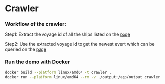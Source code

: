 # Crawler

### Workflow of the crawler:

Step1: Extract the voyage id of all the ships listed on the [page](https://sdci.kh.twport.com.tw/khbweb/UA1007.aspx)

Step2: Use the extracted voyage id to get the newest event which can be queried on the [page](https://sdci.kh.twport.com.tw/khbweb/ShipinP.aspx?Menu=2)

### Run the demo with Docker

```bash
docker build --platform linux/amd64 -t crawler .
docker run --platform linux/amd64 --rm -v ./output:/app/output crawler:latest
```
